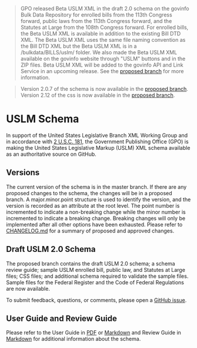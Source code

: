 >GPO released Beta USLM XML in the draft 2.0 schema on the govinfo Bulk Data Repository for enrolled bills from the 113th Congress forward, public laws from the 113th Congress forward, and the Statutes at Large from the 108th Congress forward. For enrolled bills, the Beta USLM XML is available in addition to the existing Bill DTD XML. The Beta USLM XML uses the same file naming convention as the Bill DTD XML but the Beta USLM XML is in a /bulkdata/BILLS/uslm/ folder. We also made the Beta USLM XML available on the govinfo website through "USLM" buttons and in the ZIP files. Beta USLM XML will be added to the govinfo API and Link Service in an upcoming release. See the [proposed branch](https://github.com/usgpo/uslm/tree/proposed)  for more information. 

>Version 2.0.7 of the schema is now available in the [proposed branch](https://github.com/usgpo/uslm/tree/proposed). 
>Version 2.12 of the css is now available in the [proposed branch](https://github.com/usgpo/uslm/tree/proposed). 

# USLM Schema #
In support of the United States Legislative Branch XML Working Group and in accordance with [2 U.S.C. 181](https://api.fdsys.gov/link?collection=uscode&title=2&year=mostrecent&section=181), the Government Publishing Office (GPO) is making the United States Legislative Markup (USLM) XML schema available as an authoritative source on GitHub. 


## Versions ##
The current version of the schema is in the master branch. If there are any proposed changes to the schema, the changes will be in a proposed branch. A major.minor.point structure is used to identify the version, and the version is recorded as an attribute at the root level. The point number is incremented to indicate a non-breaking change while the minor number is incremented to indicate a breaking change. Breaking changes will only be implemented after all other options have been exhausted. Please refer to [CHANGELOG.md](CHANGELOG.md) for a summary of proposed and approved changes.  


## Draft USLM 2.0 Schema ##
The proposed branch contains the draft USLM 2.0 schema; a schema review guide; sample USLM enrolled bill, public law, and Statutes at Large  files; CSS files; and additional schema required to validate the sample files. Sample files for the Federal Register and the Code of Federal Regulations are now available. 


To submit feedback, questions, or comments, please open a [GitHub issue](https://github.com/usgpo/uslm/issues).


## User Guide and Review Guide ##
Please refer to the User Guide in [PDF](USLM-User-Guide.pdf) or [Markdown](USLM-User-Guide.md) and Review Guide in [Markdown](https://github.com/usgpo/uslm/blob/proposed/USLM-2_0-Review-Guide.md) for additional information about the schema. 
